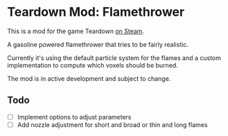 # Teardown Mod: Flamethrower

This is a mod for the game Teardown [on Steam](https://steamcommunity.com/sharedfiles/filedetails/?id=2739855429).

A gasoline powered flamethrower that tries to be fairly realistic. 

Currently it's using the default particle system for the flames and a custom implementation to compute which voxels should be burned.

The mod is in active development and subject to change.

## Todo

- [ ] Implement options to adjust parameters
- [ ] Add nozzle adjustment for short and broad or thin and long flames
